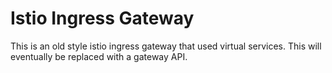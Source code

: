 # Istio Ingress Gateway

This is an old style istio ingress gateway that used virtual services. This will eventually be replaced with a gateway API.